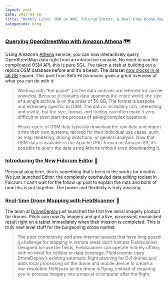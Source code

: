 ```yaml
---
layout: post
date: 2017-04-20
title: "Weekly Links: OSM on AWS, Fulcrum Editor, & Real-time Drone Maps"
categories: blog
---
```


### [Querying OpenStreetMap with Amazon Athena](https://aws.amazon.com/blogs/big-data/querying-openstreetmap-with-amazon-athena/) 🗺

Using Amazon’s [Athena](https://aws.amazon.com/athena/) service, you can now interactively query OpenStreetMap data right from an interactive console. No need to use the complicated OSM API, this is pure SQL. I’ve taken a stab at building out a replica OSM database before and it’s a beast. The dataset [now clocks in at 56 GB](http://planet.openstreetmap.org/) _zipped_. This post from Seth Fitzsimmons gives a great overview of what you can do with it:

> Working with “the planet” (as the data archives are referred to) can be unwieldy. Because it contains data spanning
> the entire world, the size of a single archive is on the order of 50 GB. The format is bespoke and extremely specific
> to OSM. The data is incredibly rich, interesting, and useful, but the size, format, and tooling can often make it
> very difficult to even start the process of asking complex questions.
>
> Heavy users of OSM data typically download the raw data and import it into their own systems, tailored for their
> individual use cases, such as map rendering, driving directions, or general analysis. Now that OSM data is available
> in the Apache ORC format on Amazon S3, it’s possible to query the data using Athena without even downloading it.

### [Introducing the New Fulcrum Editor](http://www.fulcrumapp.com/blog/introducing-the-new-editor/) 🔺

Personal plug here, this is something that’s been in the works for months. We just launched Editor, the completely overhauled data editing toolset in Fulcrum. I can’t wait for the follow up post to explain the nuts and bolts of how this is put together. The power and flexibility is truly amazing.

### [Real-time Drone Mapping with FieldScanner](https://blog.dronedeploy.com/introducing-fieldscanner-real-time-drone-mapping-is-here-9e8c350775ed) 🚁

The team at [DroneDeploy](https://www.dronedeploy.com/) just launched the first live aerial imagery product for drones. Pilots can now fly imagery and get a live, processed, mosaicked result right on a tablet immediately when their mission is completed. This is truly next level stuff for the burgeoning drone market:

>The poor connectivity and slow internet speeds that have long posed a challenge for mapping in remote areas don’t hamper Fieldscanner. Designed for use the fields, Fieldscanner can operate entirely offline, with no need for cellular or data coverage. Fieldscanner uses DroneDeploy’s existing automatic flight planning for DJI drones and adds local processing on the drone and mobile device to create a low-resolution Fieldscan as the drone is flying, instead of requiring you to process imagery into a map at a computer after the flight.
